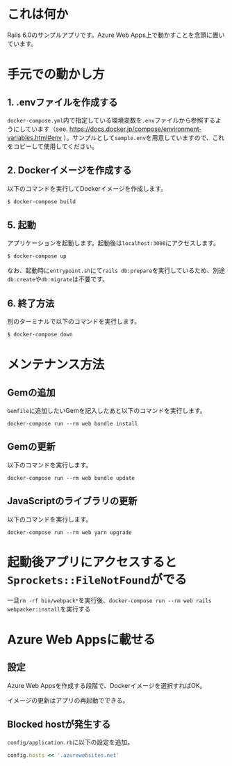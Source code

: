 # これは何か

Rails 6.0のサンプルアプリです。Azure Web Apps上で動かすことを念頭に置いています。

# 手元での動かし方

## 1. .envファイルを作成する

`docker-compose.yml`内で指定している環境変数を`.env`ファイルから参照するようにしています（see. https://docs.docker.jp/compose/environment-variables.html#env ）。サンプルとして`sample.env`を用意していますので、これをコピーして使用してください。

## 2. Dockerイメージを作成する

以下のコマンドを実行してDockerイメージを作成します。

```bash
$ docker-compose build
```

## 5. 起動

アプリケーションを起動します。起動後は`localhost:3000`にアクセスします。

```bash
$ docker-compose up
```

なお、起動時に`entrypoint.sh`にて`rails db:prepare`を実行しているため、別途`db:create`や`db:migrate`は不要です。

## 6. 終了方法

別のターミナルで以下のコマンドを実行します。

```bash
$ docker-compose down
```

# メンテナンス方法

## Gemの追加

`Gemfile`に追加したいGemを記入したあと以下のコマンドを実行します。

```
docker-compose run --rm web bundle install
```

## Gemの更新

以下のコマンドを実行します。

```
docker-compose run --rm web bundle update
```

## JavaScriptのライブラリの更新

以下のコマンドを実行します。

```
docker-compose run --rm web yarn upgrade
```

# 起動後アプリにアクセスすると`Sprockets::FileNotFound`がでる

一旦`rm -rf bin/webpack*`を実行後、`docker-compose run --rm web rails webpacker:install`を実行する

# Azure Web Appsに載せる

## 設定

Azure Web Appsを作成する段階で、Dockerイメージを選択すればOK。

イメージの更新はアプリの再起動でできる。

## Blocked hostが発生する

`config/application.rb`に以下の設定を追加。

```ruby
config.hosts << '.azurewebsites.net'
```
